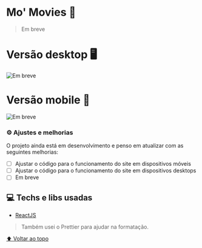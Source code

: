 # Mo' Movies 🎥

> Em breve

# Versão desktop 🖥

![Em breve]()

# Versão mobile 📱

![Em breve]()

### ⚙ Ajustes e melhorias

O projeto ainda está em desenvolvimento e penso em atualizar com as seguintes melhorias:

- [ ] Ajustar o código para o funcionamento do site em dispositivos móveis
- [ ] Ajustar o código para o funcionamento do site em dispositivos desktops
- [ ] Em breve

## 💻 Techs e libs usadas

- [ReactJS](https://reactjs.org/)

> Também usei o Prettier para ajudar na formatação.

[⬆ Voltar ao topo](#mo-movies)<br>
